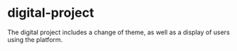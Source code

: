 # digital-project
The digital project includes a change of theme, as well as a display of users using the platform.
